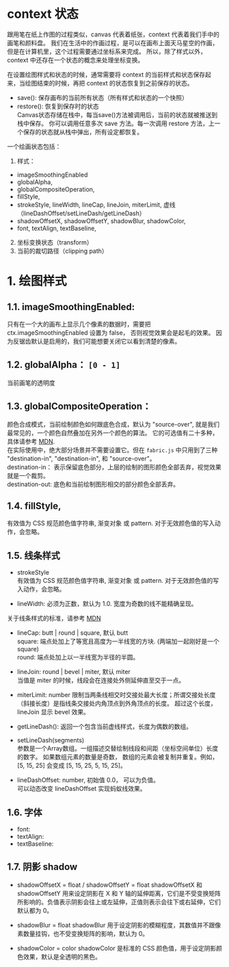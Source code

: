 # context 状态    

跟用笔在纸上作图的过程类似，canvas 代表着纸张，context 代表着我们手中的画笔和颜料盘。 
我们在生活中的作画过程，是可以在画布上面天马星空的作画，但是在计算机里，这个过程需要通过坐标系来完成。 
所以，除了样式以外，context 中还存在一个状态的概念来处理坐标变换。    

在设置绘图样式和状态的时候，通常需要将 context 的当前样式和状态保存起来，当绘图结束的时候，再把 context 的状态恢复到之前保存的状态。  
* save(): 保存画布的当前所有状态（所有样式和状态的一个快照）          
* restore(): 恢复到保存时的状态     
Canvas状态存储在栈中，每当save()方法被调用后，当前的状态就被推送到栈中保存。
你可以调用任意多次 save 方法。每一次调用 restore 方法，上一个保存的状态就从栈中弹出，所有设定都恢复。   


一个绘画状态包括：
1. 样式：   
* imageSmoothingEnabled       
* globalAlpha,    
* globalCompositeOperation,     
* fillStyle,           
* strokeStyle, lineWidth, lineCap, lineJoin, miterLimit, 虚线（lineDashOffset/setLineDash/getLineDash）     
* shadowOffsetX, shadowOffsetY, shadowBlur, shadowColor,  
* font, textAlign,  textBaseline,   
2. 坐标变换状态（transform）        
3. 当前的裁切路径（clipping path）    


# 1. 绘图样式
## 1.1. imageSmoothingEnabled: 
只有在一个大的画布上显示几个像素的数据时，需要把 ctx.imageSmoothingEnabled 设置为 false， 否则视觉效果会是起毛的效果。
因为反锯齿默认是启用的，我们可能想要关闭它以看到清楚的像素。    
## 1.2. globalAlpha： `[0 - 1]`
当前画笔的透明度      
## 1.3. globalCompositeOperation： 
颜色合成模式，当前绘制颜色如何跟底色合成，默认为 "source-over", 就是我们最常见的，一个颜色自然叠加在另外一个颜色的算法。 
它的可选值有二十多种，具体请参考 [MDN](https://developer.mozilla.org/en-US/docs/Web/API/CanvasRenderingContext2D/globalCompositeOperation).    
在实际使用中，绝大部分场景并不需要设置它。但在 `fabric.js` 中只用到了三种 "destination-in", "destination-in", 和 "source-over"。      
destination-in： 表示保留底色部分，上层的绘制的图形颜色全部丢弃，视觉效果就是一个裁剪。   
destination-out: 底色和当前绘制图形相交的部分颜色全部丢弃。    

## 1.4. fillStyle, 
有效值为 CSS 规范颜色值字符串, 渐变对象 或 pattern. 对于无效颜色值的写入动作，会忽略。  

## 1.5. 线条样式     
* strokeStyle   
有效值为 CSS 规范颜色值字符串, 渐变对象 或 pattern. 对于无效颜色值的写入动作，会忽略。  

* lineWidth: 必须为正数，默认为 1.0. 
宽度为奇数的线不能精确呈现。    

关于线条样式的标准，请参考 [MDN](https://developer.mozilla.org/zh-CN/docs/Web/API/Canvas_API/Tutorial/Applying_styles_and_colors) 


* lineCap:  butt | round | square, 默认 butt   
square: 端点处加上了等宽且高度为一半线宽的方块.  (两端加一起刚好是一个 square)  
round: 端点处加上以一半线宽为半径的半圆。  

* lineJoin:  round | bevel | miter, 默认 miter  
当值是 miter 的时候，线段会在连接处外侧延伸直至交于一点。   

* miterLimit: number
限制当两条线相交时交接处最大长度；所谓交接处长度（斜接长度）是指线条交接处内角顶点到外角顶点的长度。 
超过这个长度，lineJoin 显示 bevel 效果。  

* getLineDash(): 
返回一个包含当前虚线样式，长度为偶数的数组。      

* setLineDash(segments)  
参数是一个Array数组。一组描述交替绘制线段和间距（坐标空间单位）长度的数字。 如果数组元素的数量是奇数， 数组的元素会被复制并重复。例如， [5, 15, 25] 会变成 [5, 15, 25, 5, 15, 25]。    

* lineDashOffset: number, 初始值 0.0， 可以为负值。  
可以动态改变 lineDashOffset 实现蚂蚁线效果。   


## 1.6. 字体
* font:
* textAlign:    
* textBaseline: 


## 1.7. 阴影 shadow
* shadowOffsetX = float / shadowOffsetY = float
shadowOffsetX 和 shadowOffsetY 用来设定阴影在 X 和 Y 轴的延伸距离，它们是不受变换矩阵所影响的。负值表示阴影会往上或左延伸，正值则表示会往下或右延伸，它们默认都为 0。

* shadowBlur = float
shadowBlur 用于设定阴影的模糊程度，其数值并不跟像素数量挂钩，也不受变换矩阵的影响，默认为 0。

* shadowColor = color
shadowColor 是标准的 CSS 颜色值，用于设定阴影颜色效果，默认是全透明的黑色。



